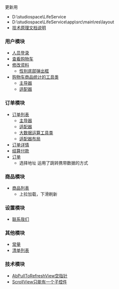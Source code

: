 更新用
- D:\studiospace\LifeService
- D:\studiospace\LifeService\app\src\main\res\layout
- [技术原理文档说明](README.md)
### 用户模块
- [人员登录](app/src/main/java/com/linyou/lifeservice/activity/LoginAcitvity.java)
- [查看购物车](app/src/main/java/com/linyou/lifeservice/activity/ShoppingCarActivity.java)
- [修改资料](app/src/main/java/com/linyou/lifeservice/activity/UserInfoActivity.java)
    - [性别底部弹出框](app/src/main/java/com/linyou/lifeservice/customdialog/PopSexDialog.java)
- [购物车商品统计的工具类](app/src/main/java/com/linyou/lifeservice/utils/OrderUtil.java)
    - [主导器](app/src/main/java/com/linyou/lifeservice/model/ShoppingCarModel.java)
    - [适配器](app/src/main/java/com/linyou/lifeservice/adapter/ShopCarAdapter.java)
### 订单模块
- [订单列表](app/src/main/java/com/linyou/lifeservice/activity/OrderListActivity.java)
    - [主导器](app/src/main/java/com/linyou/lifeservice/model/OrderListModel.java)
    - [适配器](app/src/main/java/com/linyou/lifeservice/adapter/OrderAdapter.java)
    - [大数据运算工具类](app/src/main/java/com/linyou/lifeservice/utils/ArithUtil.java)
    - [适配器布局](app/src/main/res/layout/order_item.xml)
- [订单详情](app/src/main/java/com/linyou/lifeservice/activity/OrderDetailActivity.java)
- [结算付款](app/src/main/java/com/linyou/lifeservice/activity/ConfirmActivity.java)
- [订单](app/src/main/java/com/linyou/lifeservice/activity/ConfirmActivity.java)
    - 选择地址 运用了跳转携带数据的方式
### 商品模块
- [商品列表](app/src/main/java/com/linyou/lifeservice/activity/GoodsListActivity.java)
    - 上拉加载，下滑刷新
### 设置模块
- [联系我们](app/src/main/java/com/linyou/lifeservice/activity/ContactUsActivity.java)
### 其他模块
- [常量](app/src/main/java/com/linyou/lifeservice/Constant.java)
- [清单列表](app/src/main/AndroidManifest.xml)
### 技术模块
- [AbPullToRefreshView空指针](resource/AbPullToRefreshView空指针.md)
- [ScrollView只能有一个子控件](resource/ScrollView只能有一个子控件.md)


